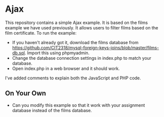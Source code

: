# Ajax
This repository contains a simple Ajax example. It is based on the films example we have used previously. It allows users to filter films based on the film certificate. To run the example:
* If you haven't already got it, download the films database from https://github.com/CIT2318/mysql-foreign-keys-joins/blob/master/films-db.sql. Import this using phpmyadmin.
* Change the database connection settings in index.php to match your database.
* Open index.php in a web browser and it should work.

I've added comments to explain both the JavaScript and PHP code.

## On Your Own
* Can you modify this example so that it work with your assignment database instead of the films database.
